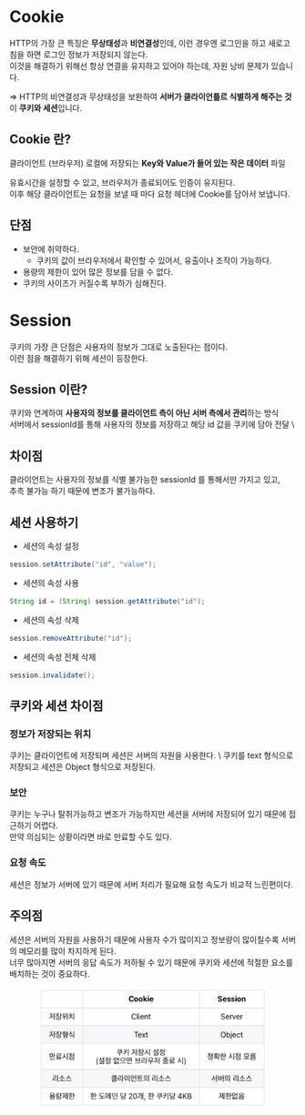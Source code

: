 # Cookie

HTTP의 가장 큰 특징은 **무상태성**과 **비연결성**인데, 이런 경우엔 로그인을 하고 새로고침을 하면 로그인 정보가 저장되지 않는다. \
이것을 해결하기 위해선 항상 연결을 유지하고 있어야 하는데, 자원 낭비 문제가 있습니다.

=> HTTP의 비연결성과 무상태성을 보완하여 **서버가 클라이언틀르 식별하게 해주는 것**이 **쿠키와 세션**입니다.

## Cookie 란?
클라이언트 (브라우저) 로컬에 저장되는 **Key와 Value가 들어 있는 작은 데이터** 파일

유효시간을 설정할 수 있고, 브라우저가 종료되어도 인증이 유지된다. \
이후 해당 클라이언트는 요청을 보낼 때 마다 요청 헤더에 Cookie를 담아서 보냅니다.

## 단점
- 보안에 취약하다.
  - 쿠키의 값이 브라우저에서 확인할 수 있어서, 유출이나 조작이 가능하다.
- 용량의 제한이 있어 많은 정보를 담을 수 없다.
- 쿠키의 사이즈가 커질수록 부하가 심해진다.

# Session

쿠키의 가장 큰 단점은 사용자의 정보가 그대로 노출된다는 점이다. \
이런 점을 해결하기 위해 세션이 등장한다.

## Session 이란?
쿠키와 연계하여 **사용자의 정보를 클라이언트 측이 아닌 서버 측에서 관리**하는 방식 \
서버에서 sessionId를 통해 사용자의 정보를 저장하고 해당 id 값을 쿠키에 담아 전달 \

## 차이점
클라이언트는 사용자의 정보를 식별 불가능한 sessionId 를 통해서만 가지고 있고, \
추측 불가능 하기 때문에 변조가 불가능하다. 

## 세션 사용하기
- 세션의 속성 설정
```java
session.setAttribute("id", "value");
```
- 세션의 속성 사용
```java
String id = (String) session.getAttribute("id");
```

- 세션의 속성 삭제
```java
session.removeAttribute("id");
```

- 세션의 속성 전체 삭제
```java
session.invalidate();
```

## 쿠키와 세션 차이점
### 정보가 저장되는 위치
쿠키는 클라이언트에 저장되며 세션은 서버의 자원을 사용한다. \ 
쿠키를 text 형식으로 저장되고 세션은 Object 형식으로 저장된다.
### 보안
쿠키는 누구나 탈취가능하고 변조가 가능하지만 세션을 서버에 저장되어 있기 때문에 접근하기 어렵다. \
만약 의심되는 상황이라면 바로 만료할 수도 있다.
### 요청 속도
세션은 정보가 서버에 있기 때문에 서버 처리가 필요해 요청 속도가 비교적 느린편이다.

## 주의점
세션은 서버의 자원을 사용하기 때문에 사용자 수가 많이지고 정보량이 많이질수록 서버의 메모리를 많이 차지하게 된다. \
너무 많아지면 서버의 응답 속도가 저하될 수 있기 때문에 쿠키와 세션에 적절한 요소를 배치하는 것이 중요하다.

<div align='center'>
    <img src="image/cookiesession.png" width="400px">
</div>